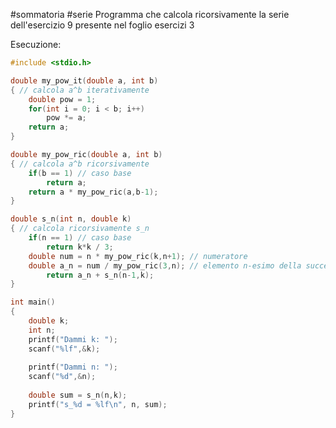 #sommatoria #serie 
Programma che calcola ricorsivamente la serie dell'esercizio 9 presente nel foglio esercizi 3


Esecuzione:
```c
#include <stdio.h>

double my_pow_it(double a, int b)
{ // calcola a^b iterativamente
	double pow = 1;
	for(int i = 0; i < b; i++)
		pow *= a;
	return a;
}  

double my_pow_ric(double a, int b)
{ // calcola a^b ricorsivamente
	if(b == 1) // caso base
		return a;
	return a * my_pow_ric(a,b-1);
}

double s_n(int n, double k)
{ // calcola ricorsivamente s_n
	if(n == 1) // caso base
		return k*k / 3;
	double num = n * my_pow_ric(k,n+1); // numeratore
	double a_n = num / my_pow_ric(3,n); // elemento n-esimo della successione interna
		return a_n + s_n(n-1,k);
}

int main()
{
	double k;
	int n;
	printf("Dammi k: ");
	scanf("%lf",&k);
	
	printf("Dammi n: ");
	scanf("%d",&n);
	
	double sum = s_n(n,k);
	printf("s_%d = %lf\n", n, sum);
}
```